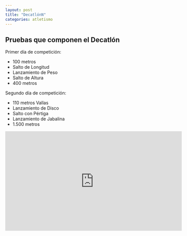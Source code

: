 ```yaml
---
layout: post
title: "DecatlónN"
categories: atletismo
---
```


## Pruebas que componen el Decatlón

Primer día de competición:

- 100 metros
- Salto de Longitud
- Lanzamiento de Peso
- Salto de Altura
- 400 metros

Segundo día de competición:

- 110 metros Vallas
- Lanzamiento de Disco
- Salto con Pértiga
- Lanzamiento de Jabalina
- 1.500 metros

<iframe width="560" height="315" src="https://www.youtube.com/embed/AmqiCx-6AX8" frameborder="0" allow="accelerometer; autoplay; encrypted-media; gyroscope; picture-in-picture" allowfullscreen></iframe>
